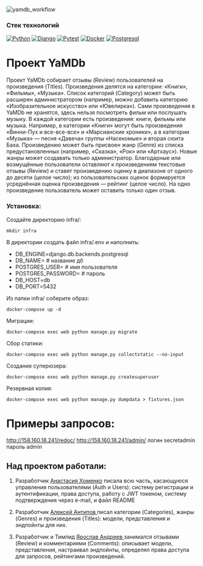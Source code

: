 ![yamdb_workflow](https://github.com/D4rkLght/yamdb_final/actions/workflows/yamdb_workflow.yml/badge.svg)
### Стек технологий
[![Python](https://img.shields.io/badge/-Python-464641?style=flat-square&logo=Python)](https://www.python.org/)
[![Django](https://img.shields.io/badge/Django-464646?style=flat-square&logo=django)](https://www.djangoproject.com/)
[![Pytest](https://img.shields.io/badge/Pytest-464646?style=flat-square&logo=pytest)](https://docs.pytest.org/en/6.2.x/)
[![Docker](https://img.shields.io/badge/Docker-464646?style=flat-square&logo=docker)](https://hub.docker.com/)
[![Postgresql](https://img.shields.io/badge/Postgres-464646?style=flat-square&logo=POSTGRESQL)](https://www.postgresql.org/)

# Проект YaMDb
Проект YaMDb собирает отзывы (Review) пользователей на произведения (Titles). Произведения делятся на категории: «Книги», «Фильмы», «Музыка». Список категорий (Category) может быть расширен администратором (например, можно добавить категорию «Изобразительное искусство» или «Ювелирка»).
Сами произведения в YaMDb не хранятся, здесь нельзя посмотреть фильм или послушать музыку.
В каждой категории есть произведения: книги, фильмы или музыка. Например, в категории «Книги» могут быть произведения «Винни-Пух и все-все-все» и «Марсианские хроники», а в категории «Музыка» — песня «Давеча» группы «Насекомые» и вторая сюита Баха.
Произведению может быть присвоен жанр (Genre) из списка предустановленных (например, «Сказка», «Рок» или «Артхаус»). Новые жанры может создавать только администратор.
Благодарные или возмущённые пользователи оставляют к произведениям текстовые отзывы (Review) и ставят произведению оценку в диапазоне от одного до десяти (целое число); из пользовательских оценок формируется усреднённая оценка произведения — рейтинг (целое число). На одно произведение пользователь может оставить только один отзыв.

### Установка:
Создайте директорию infra/:
~~~
mkdir infra
~~~
В директории создать файл infra/.env и наполнить: 
- DB_ENGINE=django.db.backends.postgresql
- DB_NAME= # название дб
- POSTGRES_USER= # имя пользователя
- POSTGRES_PASSWORD= # пароль
- DB_HOST=db
- DB_PORT=5432

Из папки infra/ соберите образ:
```
docker-compose up -d
```
Миграции:
```
docker-compose exec web python manage.py migrate
```
Сбор статики:
```
docker-compose exec web python manage.py collectstatic --no-input
```
Создание суперюзера:
```
docker-compose exec web python manage.py createsuperuser
```
Резервная копия:
```
docker-compose exec web python manage.py dumpdata > fixtures.json 
```
# Примеры запросов:
http://158.160.18.241/redoc/ http://158.160.18.241/admin/
логин secretadmin 
пароль admin
## Над проектом работали:
1. Разработчик [Анастасия Хоменко](https://github.com/k4omenkoanastasia) писала всю часть, касающуюся управления пользователями (Auth и Users): систему регистрации и аутентификации, права доступа, работу с JWT токеном, систему подтверждения через e-mail, и файл READMЕ<br>


2. Разработчик [Алексей Антипов ](https://github.com/FlynnFNX) писал категории (Categories), жанры (Genres) и произведения (Titles): модели, представления и эндпойнты для них.<br>

3. Разработчик и Тимлид [Ярослав Андреев ](https://github.com/D4rkLght) занимался отзывами (Review) и комментариями (Comments): описывает модели, представления, настраивал эндпойнты, определял права доступа для запросов, рейтингами произведений.
